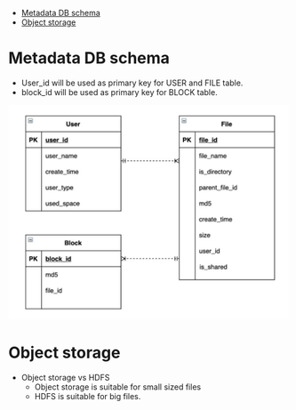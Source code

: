 - [Metadata DB schema](#metadata-db-schema)
- [Object storage](#object-storage)

# Metadata DB schema
* User_id will be used as primary key for USER and FILE table. 
* block_id will be used as primary key for BLOCK table. 

![Metadata schema](../.gitbook/assets/googledrive_metadata_schema.png)

# Object storage
* Object storage vs HDFS
  * Object storage is suitable for small sized files
  * HDFS is suitable for big files. 